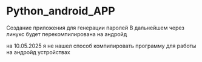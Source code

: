 # Python_android_APP
Создание приложения для генерации паролей
В дальнейшем через линукс будет перекомпилирована на андройд

на 10.05.2025 я не нашел способ компилировать программу для работы на андройд устройствах


